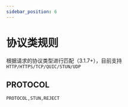 ```yaml
---
sidebar_position: 6
---
```


# 协议类规则
根据请求的协议类型进行匹配（3.1.7+），目前支持`HTTP/HTTPS/TCP/QUIC/STUN/UDP`


## PROTOCOL
```
PROTOCOL,STUN,REJECT
```